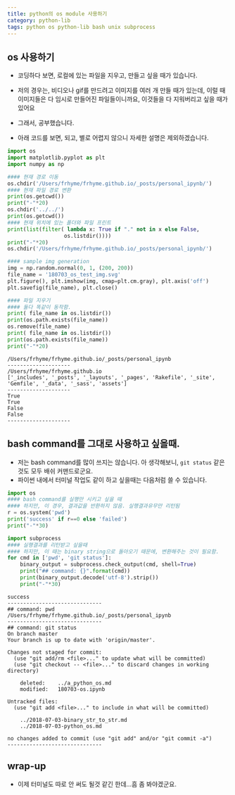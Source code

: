 ```yaml
---
title: python의 os module 사용하기 
category: python-lib
tags: python os python-lib bash unix subprocess
---
```


## os 사용하기

- 코딩하다 보면, 로컬에 있는 파일을 지우고, 만들고 싶을 때가 있습니다. 
- 저의 경우는, 비디오나 gif를 만드려고 이미지를 여러 개 만들 때가 있는데, 이럴 때 이미지들은 다 임시로 만들어진 파일들이니까요, 이것들을 다 지워버리고 싶을 때가 있어요
- 그래서, 공부했습니다. 

- 아래 코드를 보면, 되고, 별로 어렵지 않으니 자세한 설명은 제외하겠습니다. 

```python
import os
import matplotlib.pyplot as plt
import numpy as np 

#### 현재 경로 이동 
os.chdir('/Users/frhyme/frhyme.github.io/_posts/personal_ipynb/')
#### 현재 파일 경로 변환 
print(os.getcwd())
print("-"*20)
os.chdir('../../')
print(os.getcwd())
#### 현재 위치에 있는 폴더와 파일 프린트 
print(list(filter( lambda x: True if "." not in x else False, 
                  os.listdir())))
print("-"*20)
os.chdir('/Users/frhyme/frhyme.github.io/_posts/personal_ipynb/')

#### sample img generation 
img = np.random.normal(0, 1, (200, 200))
file_name = '180703_os_test_img.svg'
plt.figure(), plt.imshow(img, cmap=plt.cm.gray), plt.axis('off')
plt.savefig(file_name), plt.close()

#### 파일 지우기
#### 둘다 똑같이 동작함. 
print( file_name in os.listdir())
print(os.path.exists(file_name))
os.remove(file_name)
print( file_name in os.listdir())
print(os.path.exists(file_name))
print("-"*20)
```

```
/Users/frhyme/frhyme.github.io/_posts/personal_ipynb
--------------------
/Users/frhyme/frhyme.github.io
['_includes', '_posts', '_layouts', '_pages', 'Rakefile', '_site', 'Gemfile', '_data', '_sass', 'assets']
--------------------
True
True
False
False
--------------------
```

## bash command를 그대로 사용하고 싶을때. 

- 저는 bash command를 많이 쓰지는 않습니다. 아 생각해보니, `git status` 같은 것도 모두 배쉬 커맨드로군요. 
- 파이썬 내에서 터미널 작업도 같이 하고 싶을때는 다음처럼 쓸 수 있습니다. 

```python
import os
#### bash command를 실행만 시키고 싶을 때 
#### 하지만, 이 경우, 결과값을 반환하지 않음. 실행결과유무만 리턴됨 
r = os.system('pwd')
print('success' if r==0 else 'failed')
print("-"*30)

import subprocess
#### 실행결과를 리턴받고 싶을때 
#### 하지만, 이 때는 binary string으로 돌아오기 때문에, 변환해주는 것이 필요함. 
for cmd in ['pwd', 'git status']:
    binary_output = subprocess.check_output(cmd, shell=True)
    print("## command: {}".format(cmd))
    print(binary_output.decode('utf-8').strip())
    print("-"*30)
```

```
success
------------------------------
## command: pwd
/Users/frhyme/frhyme.github.io/_posts/personal_ipynb
------------------------------
## command: git status
On branch master
Your branch is up to date with 'origin/master'.

Changes not staged for commit:
  (use "git add/rm <file>..." to update what will be committed)
  (use "git checkout -- <file>..." to discard changes in working directory)

	deleted:    ../a_python_os.md
	modified:   180703-os.ipynb

Untracked files:
  (use "git add <file>..." to include in what will be committed)

	../2018-07-03-binary_str_to_str.md
	../2018-07-03-python_os.md

no changes added to commit (use "git add" and/or "git commit -a")
------------------------------
```

## wrap-up

- 이제 터미널도 따로 안 써도 될것 같긴 한데...흠 좀 봐야겠군요. 

